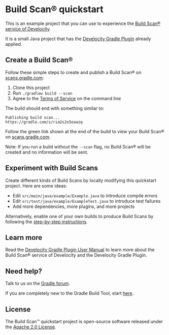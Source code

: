 # Build Scan® quickstart

This is an example project that you can use to experience the [Build Scan® service of Develocity][gradle.com].

It is a small Java project that has the [Develocity Gradle Plugin][manual] already applied.

## Create a Build Scan®

Follow these simple steps to create and publish a Build Scan® on [scans.gradle.com][scans.gradle.com]:

1. Clone this project
1. Run `./gradlew build --scan`
1. Agree to the [Terms of Service][terms-of-service] on the command line

The build should end with something similar to:

    Publishing build scan...
    https://gradle.com/s/ria2s2x5oaazq

Follow the green link shown at the end of the build to view your Build Scan® on [scans.gradle.com][scans.gradle.com].

Note: If you run a build without the `--scan` flag, no Build Scan® will be created and
no information will be sent.

## Experiment with Build Scans

Create different kinds of Build Scans by locally modifying this quickstart project. Here are some ideas:

- Edit `src/main/java/example/Example.java` to introduce compile errors
- Edit `src/test/java/example/ExampleTest.java` to introduce test failures
- Add more dependencies, more plugins, and more projects

Alternatively, enable one of your own builds to produce Build Scans by following the [step-by-step instructions][scans.gradle.com].

## Learn more

Read the [Develocity Gradle Plugin User Manual][manual] to learn more about the Build Scan® service of Develocity and the Develocity Gradle Plugin.

## Need help?

Talk to us on the [Gradle forum][gradle-forum].

If you are completely new to the Gradle Build Tool, start [here][gradle-download].

## License

The Build Scan™ quickstart project is open-source software released under the [Apache 2.0 License][apache-license].

[apache-license]: https://www.apache.org/licenses/LICENSE-2.0.html
[gradle-download]: https://gradle.org/install/
[manual]: https://docs.gradle.com/enterprise/gradle-plugin/
[gradle.com]: https://www.gradle.com
[terms-of-service]: https://gradle.com/terms-of-service
[scans.gradle.com]: https://scans.gradle.com/
[gradle-forum]: https://discuss.gradle.org/c/help-discuss/scans